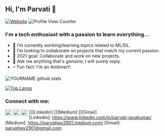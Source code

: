 ## Hi, I'm Parvati 👋

[![Website](https://img.shields.io/badge/Student-IIIT_DWD-green?style=flat-square)](https://google.com)
![Profile View Counter](https://komarev.com/ghpvc/?username=parvatijay2901)

### I'm a tech enthusiast with a passion to learn everything...

- 🔭 I’m currently working/learning topics related to ML/DL. 
- 👯 I’m looking to collaborate on projects that match my current passion. 
- 🌱 2021 goal: Collaborate and work on new projects. 
- 💬 Ask me anything that's genuine; I will surely reply. 
- ⚡ Fun fact: I'm an Ambivert!

![YOURNAME github stats](https://github-readme-stats.vercel.app/api?username=parvatijay2901&show_icons=true&hide_border=true&theme=vue)

[![Top Langs](https://github-readme-stats.vercel.app/api/top-langs/?username=parvatijay2901&theme=vue&hide_border=true)](https://github.com/parvatijay2901/github-readme-stats)

### Connect with me:
[<img align="left" alt="codeSTACKr | LinkedIn" width="22px" src="https://cdn.jsdelivr.net/npm/simple-icons@v3/icons/linkedin.svg" />][Linkedin]
[<img align="left" alt="codeSTACKr | Medium" width="22px" src="https://cdn.jsdelivr.net/npm/simple-icons@v3/icons/medium.svg" />][Medium]
[<img align="left" alt="codeSTACKr | Gmail" width="22px" src="https://cdn.jsdelivr.net/npm/simple-icons@v3/icons/gmail.svg" />][Gmail]
<br />
[Linkedin]: https://www.linkedin.com/in/parvati-jayakumar/
[Medium]: https://parvatijay2901.medium.com/
[Gmail]: parvatijay2901@gmail.com

